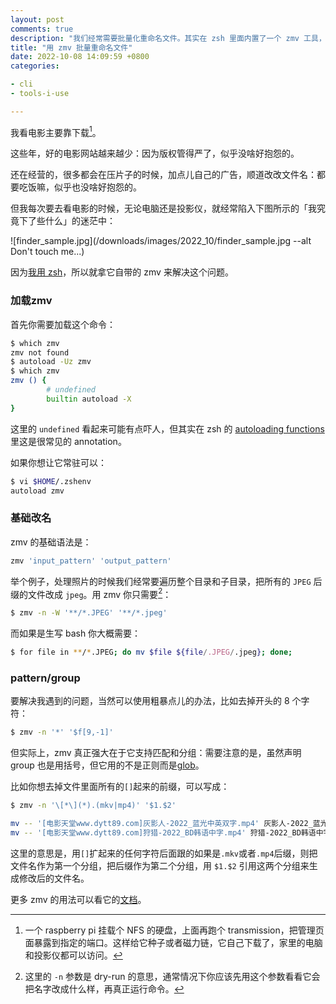 ```yaml
---
layout: post
comments: true
description: "我们经常需要批量化重命名文件。其实在 zsh 里面内置了一个 zmv 工具，很适合用来干这个事情。本文结合我怎么处理下载回来的电影，讲讲 zmv 怎么使用。"
title: "用 zmv 批量重命名文件"
date: 2022-10-08 14:09:59 +0800
categories: 

- cli
- tools-i-use

---
```


我看电影主要靠下载[^1]。

这些年，好的电影网站越来越少：因为版权管得严了，似乎没啥好抱怨的。

还在经营的，很多都会在压片子的时候，加点儿自己的广告，顺道改改文件名：都要吃饭嘛，似乎也没啥好抱怨的。

但我每次要去看电影的时候，无论电脑还是投影仪，就经常陷入下图所示的「我究竟下了些什么」的迷茫中：

![finder_sample.jpg](/downloads/images/2022_10/finder_sample.jpg --alt Don't touch me...)

因为[我用 zsh](/2013/07/stop-specific-zsh-shell-auto-correct/)，所以就拿它自带的 zmv 来解决这个问题。

### 加载zmv

首先你需要加载这个命令：

```bash
$ which zmv
zmv not found
$ autoload -Uz zmv
$ which zmv
zmv () {
        # undefined
        builtin autoload -X
}
```

这里的 `undefined` 看起来可能有点吓人，但其实在 zsh 的 [autoloading functions](https://zsh.sourceforge.io/Doc/Release/Functions.html#Autoloading-Functions) 里这是很常见的 annotation。

如果你想让它常驻可以：

```bash
$ vi $HOME/.zshenv
autoload zmv
```

### 基础改名

zmv 的基础语法是：

```bash
zmv 'input_pattern' 'output_pattern'
```

举个例子，处理照片的时候我们经常要遍历整个目录和子目录，把所有的 `JPEG` 后缀的文件改成 `jpeg`。用 zmv 你只需要[^2]：

```bash
$ zmv -n -W '**/*.JPEG' '**/*.jpeg'
```

而如果是生写 bash 你大概需要：

```bash
$ for file in **/*.JPEG; do mv $file ${file/.JPEG/.jpeg}; done; 
```


### pattern/group

要解决我遇到的问题，当然可以使用粗暴点儿的办法，比如去掉开头的 8 个字符：

```bash
$ zmv -n '*' '$f[9,-1]'
```

但实际上，zmv 真正强大在于它支持匹配和分组：需要注意的是，虽然声明 group 也是用括号，但它用的不是正则而是[glob](https://en.wikipedia.org/wiki/Glob_(programming))。

比如你想去掉文件里面所有的`[]`起来的前缀，可以写成：

```bash
$ zmv -n '\[*\](*).(mkv|mp4)' '$1.$2'

mv -- '[电影天堂www.dytt89.com]灰影人-2022_蓝光中英双字.mp4' 灰影人-2022_蓝光中英双字.mp4
mv -- '[电影天堂www.dytt89.com]狩猎-2022_BD韩语中字.mp4' 狩猎-2022_BD韩语中字.mp4
```

这里的意思是，用`[]`扩起来的任何字符后面跟的如果是`.mkv`或者`.mp4`后缀，则把文件名作为第一个分组，把后缀作为第二个分组，用 `$1.$2` 引用这两个分组来生成修改后的文件名。

更多 zmv 的用法可以看它的[文档](https://github.com/zsh-users/zsh/blob/master/Functions/Misc/zmv)。

[^1]: 一个 raspberry pi 挂载个 NFS 的硬盘，上面再跑个 transmission，把管理页面暴露到指定的端口。这样给它种子或者磁力链，它自己下载了，家里的电脑和投影仪都可以访问。
[^2]: 这里的 `-n` 参数是 dry-run 的意思，通常情况下你应该先用这个参数看看它会把名字改成什么样，再真正运行命令。
